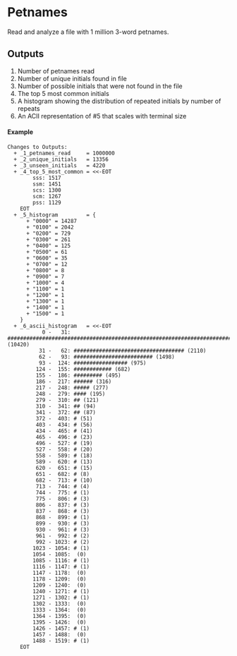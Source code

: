 # Petnames
Read and analyze a file with 1 million 3-word petnames.

## Outputs
1. Number of petnames read
2. Number of unique initials found in file
3. Number of possible initials that were not found in the file
4. The top 5 most common initials
5. A histogram showing the distribution of repeated initials by number of repeats
6. An ACII representation of #5 that scales with terminal size

#### Example
```
Changes to Outputs:
  + _1_petnames_read     = 1000000
  + _2_unique_initials   = 13356
  + _3_unseen_initials   = 4220
  + _4_top_5_most_common = <<-EOT
        sss: 1517
        ssm: 1451
        scs: 1300
        scm: 1267
        pss: 1129
    EOT
  + _5_histogram         = {
      + "0000" = 14287
      + "0100" = 2042
      + "0200" = 729
      + "0300" = 261
      + "0400" = 125
      + "0500" = 61
      + "0600" = 35
      + "0700" = 12
      + "0800" = 8
      + "0900" = 7
      + "1000" = 4
      + "1100" = 1
      + "1200" = 1
      + "1300" = 1
      + "1400" = 1
      + "1500" = 1
    }
  + _6_ascii_histogram   = <<-EOT
           0 -   31: ########################################################################################################################################################################### (10420)
          31 -   62: ################################### (2110)
          62 -   93: ######################### (1498)
          93 -  124: ################# (975)
         124 -  155: ############ (682)
         155 -  186: ######### (495)
         186 -  217: ###### (316)
         217 -  248: ##### (277)
         248 -  279: #### (195)
         279 -  310: ## (121)
         310 -  341: ## (94)
         341 -  372: ## (87)
         372 -  403: # (51)
         403 -  434: # (56)
         434 -  465: # (41)
         465 -  496: # (23)
         496 -  527: # (19)
         527 -  558: # (20)
         558 -  589: # (18)
         589 -  620: # (13)
         620 -  651: # (15)
         651 -  682: # (8)
         682 -  713: # (10)
         713 -  744: # (4)
         744 -  775: # (1)
         775 -  806: # (3)
         806 -  837: # (3)
         837 -  868: # (3)
         868 -  899: # (1)
         899 -  930: # (3)
         930 -  961: # (3)
         961 -  992: # (2)
         992 - 1023: # (2)
        1023 - 1054: # (1)
        1054 - 1085:  (0)
        1085 - 1116: # (1)
        1116 - 1147: # (1)
        1147 - 1178:  (0)
        1178 - 1209:  (0)
        1209 - 1240:  (0)
        1240 - 1271: # (1)
        1271 - 1302: # (1)
        1302 - 1333:  (0)
        1333 - 1364:  (0)
        1364 - 1395:  (0)
        1395 - 1426:  (0)
        1426 - 1457: # (1)
        1457 - 1488:  (0)
        1488 - 1519: # (1)
    EOT

```

